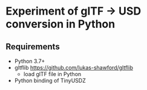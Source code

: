 # Experiment of glTF -> USD conversion in Python

## Requirements

* Python 3.7+
* gltflib https://github.com/lukas-shawford/gltflib
  * load glTF file in Python
* Python binding of TinyUSDZ
